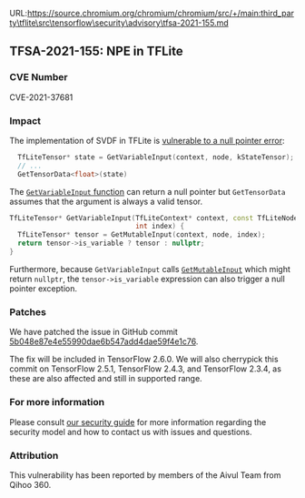 URL:https://source.chromium.org/chromium/chromium/src/+/main:third_party\tflite\src\tensorflow\security\advisory\tfsa-2021-155.md
## TFSA-2021-155: NPE in TFLite

### CVE Number
CVE-2021-37681

### Impact
The implementation of SVDF in TFLite is [vulnerable to a null pointer
error](https://github.com/tensorflow/tensorflow/blob/460e000de3a83278fb00b61a16d161b1964f15f4/tensorflow/lite/kernels/svdf.cc#L300-L313):

```cc
  TfLiteTensor* state = GetVariableInput(context, node, kStateTensor);
  // ...
  GetTensorData<float>(state)
```

The [`GetVariableInput`
function](https://github.com/tensorflow/tensorflow/blob/460e000de3a83278fb00b61a16d161b1964f15f4/tensorflow/lite/kernels/kernel_util.cc#L115-L119)
can return a null pointer but `GetTensorData` assumes that the argument is
always a valid tensor.

```cc
TfLiteTensor* GetVariableInput(TfLiteContext* context, const TfLiteNode* node,
                               int index) {
  TfLiteTensor* tensor = GetMutableInput(context, node, index);
  return tensor->is_variable ? tensor : nullptr;
}
```

Furthermore, because `GetVariableInput` calls
[`GetMutableInput`](https://github.com/tensorflow/tensorflow/blob/460e000de3a83278fb00b61a16d161b1964f15f4/tensorflow/lite/kernels/kernel_util.cc#L82-L90)
which might return `nullptr`, the `tensor->is_variable` expression can also
trigger a null pointer exception.

### Patches
We have patched the issue in GitHub commit
[5b048e87e4e55990dae6b547add4dae59f4e1c76](https://github.com/tensorflow/tensorflow/commit/5b048e87e4e55990dae6b547add4dae59f4e1c76).

The fix will be included in TensorFlow 2.6.0. We will also cherrypick this
commit on TensorFlow 2.5.1, TensorFlow 2.4.3, and TensorFlow 2.3.4, as these are
also affected and still in supported range.

### For more information
Please consult [our security
guide](https://github.com/tensorflow/tensorflow/blob/master/SECURITY.md) for
more information regarding the security model and how to contact us with issues
and questions.

### Attribution
This vulnerability has been reported by members of the Aivul Team from Qihoo
360.
